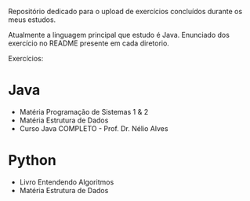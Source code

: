 Repositório dedicado para o upload de exercícios concluídos durante os meus estudos.

Atualmente a linguagem principal que estudo é Java.
Enunciado dos exercício no README presente em cada diretorio.

Exercícios:

# Java
* Matéria Programação de Sistemas 1 & 2
* Matéria Estrutura de Dados
* Curso Java COMPLETO - Prof. Dr. Nélio Alves

# Python
* Livro Entendendo Algoritmos
* Matéria Estrutura de Dados
